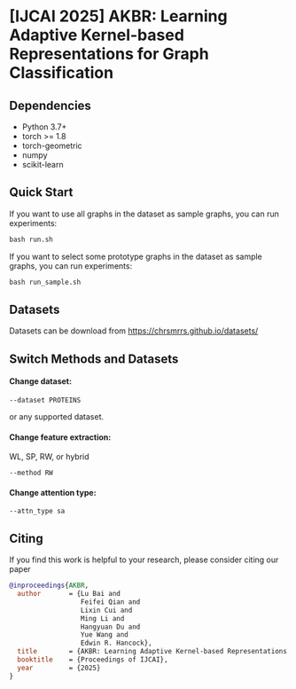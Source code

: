 # [IJCAI 2025] AKBR: Learning Adaptive Kernel-based Representations for Graph Classification
## Dependencies

- Python 3.7+
- torch >= 1.8
- torch-geometric
- numpy
- scikit-learn

## Quick Start
If you want to use all graphs in the dataset as sample graphs, you can run experiments:
```python
bash run.sh
```
If you want to select some prototype graphs in the dataset as sample graphs, you can run experiments:
```python
bash run_sample.sh
```

## Datasets
 Datasets can be download from https://chrsmrrs.github.io/datasets/

## Switch Methods and Datasets
#### Change dataset:
```
--dataset PROTEINS
```
or any supported dataset.
#### Change feature extraction:
WL, SP, RW, or hybrid
```
--method RW
```
#### Change attention type:
```
--attn_type sa
```

## Citing
If you find this work is helpful to your research, please consider citing our paper
```bibtex
@inproceedings{AKBR,
  author       = {Lu Bai and
                  Feifei Qian and
                  Lixin Cui and
                  Ming Li and
                  Hangyuan Du and
                  Yue Wang and
                  Edwin R. Hancock},
  title        = {AKBR: Learning Adaptive Kernel-based Representations for Graph Classification},
  booktitle    = {Proceedings of IJCAI},
  year         = {2025}
}
```
